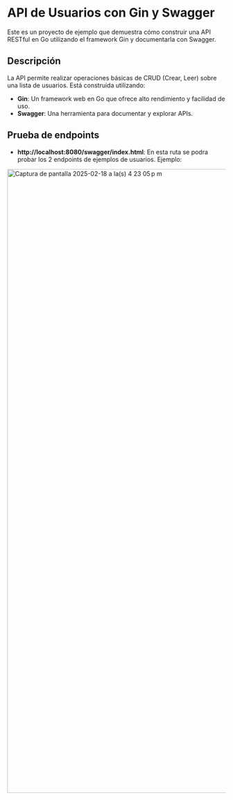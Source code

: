 # API de Usuarios con Gin y Swagger

Este es un proyecto de ejemplo que demuestra cómo construir una API RESTful en Go utilizando el framework Gin y documentarla con Swagger.

## Descripción

La API permite realizar operaciones básicas de CRUD (Crear, Leer) sobre una lista de usuarios. Está construida utilizando:
- **Gin**: Un framework web en Go que ofrece alto rendimiento y facilidad de uso.
- **Swagger**: Una herramienta para documentar y explorar APIs.

## Prueba de endpoints

- **http://localhost:8080/swagger/index.html**: En esta ruta se podra probar los 2 endpoints de ejemplos de usuarios.
Ejemplo:

<img width="1440" alt="Captura de pantalla 2025-02-18 a la(s) 4 23 05 p m" src="https://github.com/user-attachments/assets/300128a2-ee20-4355-b018-6bcef7245d94" />
